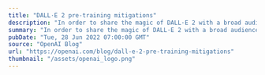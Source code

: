 ```yaml
---
title: "DALL·E 2 pre-training mitigations"
description: "In order to share the magic of DALL·E 2 with a broad audience, we needed to reduce the risks associated with powerful image generation models. To this end, we put various guardrails in place to prevent generated images from violating our content policy."
summary: "In order to share the magic of DALL·E 2 with a broad audience, we needed to reduce the risks associated with powerful image generation models. To this end, we put various guardrails in place to prevent generated images from violating our content policy."
pubDate: "Tue, 28 Jun 2022 07:00:00 GMT"
source: "OpenAI Blog"
url: "https://openai.com/blog/dall-e-2-pre-training-mitigations"
thumbnail: "/assets/openai_logo.png"
---
```


